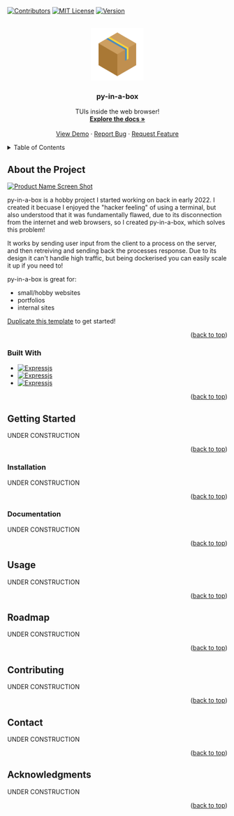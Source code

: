 <!-- BACKTOTOP -->
<a name="readme-top"></a>


<!-- SHIELDS -->
[![Contributors][contributors-shield]][contributors-url]
[![MIT License][license-shield]][license-url]
[![Version][version-shield]][version-url]


<!-- LOGO AND LINKS -->
<br />
<div align="center">
  <a href="https://github.com/k01e-01/py-in-a-box">
    <img src=".github/images/logo.png" alt="Logo" width="120" height="120">
  </a>

  <h3 align="center">py-in-a-box</h3>

  <p align="center">
    TUIs inside the web browser!
    <br />
    <a href="https://github.com/k01e-01/py-in-a-box/wiki"><strong>Explore the docs »</strong></a>
    <br />
    <br />
    <a href="https://github.com/k01e-01/py-in-a-box">View Demo</a>
    ·
    <a href="https://github.com/k01e-01/py-in-a-box/issues">Report Bug</a>
    ·
    <a href="https://github.com/k01e-01/py-in-a-box/issues">Request Feature</a>
  </p>
</div>


<!-- TABLE OF CONTENTS -->
<details>
  <summary>Table of Contents</summary>
  <ol>
    <li>
      <a href="#about-the-project">About the Project</a>
      <ul>
        <li><a href="#built-with">Built With</a></li>
      </ul>
    </li>
    <li>
      <a href="#getting-started">Getting Started</a>
      <ul>
        <li><a href="#installation">Installation</a></li>
        <li><a href="#documentation">documentation</a></li>
      </ul>
    </li>
    <li><a href="#usage">Usage</a></li>
    <li><a href="#roadmap">Roadmap</a></li>
    <li><a href="#contributing">Contributing</a></li>
    <li><a href="#contact">Contact</a></li>
    <li><a href="#acknowledgments">Acknowledgments</a></li>
  </ol>
</details>


<!-- ABOUT THE PROJECT -->
## About the Project

[![Product Name Screen Shot][product-showcase]](https://github.com/k01e-01/py-in-a-box)

py-in-a-box is a hobby project I started working on back in early 2022. I created it becuase I enjoyed the "hacker feeling" of using a terminal, but also understood that it was fundamentally flawed, due to its disconnection from the internet and web browsers, so I created py-in-a-box, which solves this problem!

It works by sending user input from the client to a process on the server, and then retreiving and sending back the processes response. Due to its design it can't handle high traffic, but being dockerised you can easily scale it up if you need to!

py-in-a-box is great for:
 * small/hobby websites
 * portfolios
 * internal sites

[Duplicate this template](https://github.com/k01e-01/py-in-a-box/generate) to get started!

<p align="right">(<a href="#readme-top">back to top</a>)</p>


<!-- BUILT WITH -->
### Built With

 * [![Expressjs][shellinabox-shield]][shellinabox-url]
 * [![Expressjs][textual-shield]][textual-url]
 * [![Expressjs][express-shield]][express-url]

<p align="right">(<a href="#readme-top">back to top</a>)</p>


<!-- GETTING STARTED -->
## Getting Started

UNDER CONSTRUCTION

<p align="right">(<a href="#readme-top">back to top</a>)</p>


<!-- INSTALLATION -->
### Installation

UNDER CONSTRUCTION

<p align="right">(<a href="#readme-top">back to top</a>)</p>



<!-- DOCUMENTATION -->
### Documentation

UNDER CONSTRUCTION

<p align="right">(<a href="#readme-top">back to top</a>)</p>


<!-- USAGE -->
## Usage

UNDER CONSTRUCTION

<p align="right">(<a href="#readme-top">back to top</a>)</p>


<!-- ROADMAP -->
## Roadmap

UNDER CONSTRUCTION

<p align="right">(<a href="#readme-top">back to top</a>)</p>


<!-- CONTRIBUTING -->
## Contributing

UNDER CONSTRUCTION

<p align="right">(<a href="#readme-top">back to top</a>)</p>


<!-- CONTACT -->
## Contact

UNDER CONSTRUCTION

<p align="right">(<a href="#readme-top">back to top</a>)</p>


<!-- ACKNOWLEDGMENTS -->
## Acknowledgments

UNDER CONSTRUCTION

<p align="right">(<a href="#readme-top">back to top</a>)</p>


<!-- MARKDOWN LINKS & IMAGES -->
<!-- https://www.markdownguide.org/basic-syntax/#reference-style-links -->
[contributors-shield]: https://img.shields.io/github/contributors/k01e-01/py-in-a-box.svg?style=flat-square
[contributors-url]: https://github.com/k01e-01/py-in-a-box/graphs/contributors
[license-shield]: https://img.shields.io/github/license/k01e-01/py-in-a-box.svg?style=flat-square
[license-url]: https://github.com/k01e-01/py-in-a-box/blob/master/LICENSE.txt
[version-shield]: https://img.shields.io/github/v/release/k01e-01/py-in-a-box?style=flat-square
[version-url]: https://github.com/k01e-01/py-in-a-box
[product-showcase]: .github/images/demo-video.gif
[shellinabox-shield]: https://img.shields.io/badge/shellinabox-808080?style=for-the-badge
[shellinabox-url]: https://github.com/shellinabox/shellinabox
[textual-shield]: https://img.shields.io/badge/textual-7d5ab7?style=for-the-badge
[textual-url]: https://www.textualize.io/
[express-shield]: https://img.shields.io/badge/Express-000000?style=for-the-badge&logo=express
[express-url]: https://expressjs.com/